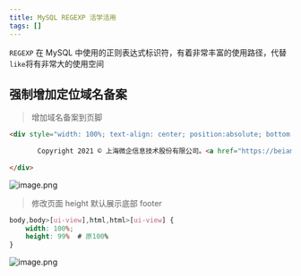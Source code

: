 ```yaml
---
title: MySQL REGEXP 活学活用
tags: []
---
```


`REGEXP` 在 MySQL 中使用的正则表达式标识符，有着非常丰富的使用路径，代替`like`将有非常大的使用空间

## 强制增加定位域名备案

> 增加域名备案到页脚

```html
<div style="width: 100%; text-align: center; position:absolute; bottom:0; margin: auto;">
   
       Copyright 2021 © 上海微企信息技术股份有限公司。<a href="https://beian.miit.gov.cn">沪 ICP 备 12042952 号 -18`  All Rights Reserved
   
</div>
```

![image.png](http://ipic-typora-samzong.oss-cn-qingdao.aliyuncs.com//uPic/1626796098224-66dfb621-323e-4e68-b1e2-fedfa40b43d9.png?x-oss-process=image/resize,w_960,m_lfit)

> 修改页面 height 默认展示底部 footer

```css
body,body>[ui-view],html,html>[ui-view] {
    width: 100%;
    height: 99%  # 原100%
}
```

![image.png](http://ipic-typora-samzong.oss-cn-qingdao.aliyuncs.com//uPic/1626796019003-27d5c0b3-dfe4-4c26-ae28-a334a5ed8039.png?x-oss-process=image/resize,w_960,m_lfit)

